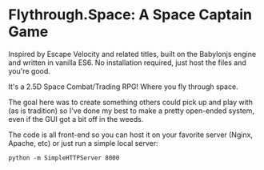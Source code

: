 # Flythrough.Space: A Space Captain Game

Inspired by Escape Velocity and related titles, built on the Babylonjs engine and written in vanilla ES6. No installation required, just host the files and you're good.

It's a 2.5D Space Combat/Trading RPG! Where you fly through space.

The goal here was to create something others could pick up and play with (as is tradition) so I've done my best to make a pretty open-ended system, even if the GUI got a bit off in the weeds.

The code is all front-end so you can host it on your favorite server (Nginx, Apache, etc) or just run a simple local server:

`python -m SimpleHTTPServer 8000`


